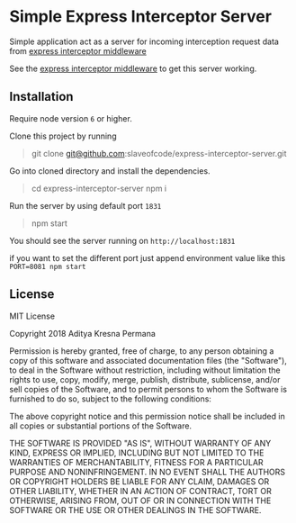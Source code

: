 # Simple Express Interceptor Server
Simple application act as a server for incoming interception request data from [express interceptor middleware](https://github.com/slaveofcode/express-interceptor-middleware)

See the [express interceptor middleware](https://github.com/slaveofcode/express-interceptor-middleware) to get this server working.

## Installation

Require node version `6` or higher.

Clone this project by running

> git clone git@github.com:slaveofcode/express-interceptor-server.git

Go into cloned directory and install the dependencies.

> cd express-interceptor-server
> npm i

Run the server by using default port `1831`

> npm start

You should see the server running on `http://localhost:1831`

if you want to set the different port just append environment value like this `PORT=8081 npm start`


## License

MIT License

Copyright 2018 Aditya Kresna Permana

Permission is hereby granted, free of charge, to any person obtaining a copy of this software and associated documentation files (the "Software"), to deal in the Software without restriction, including without limitation the rights to use, copy, modify, merge, publish, distribute, sublicense, and/or sell copies of the Software, and to permit persons to whom the Software is furnished to do so, subject to the following conditions:

The above copyright notice and this permission notice shall be included in all copies or substantial portions of the Software.

THE SOFTWARE IS PROVIDED "AS IS", WITHOUT WARRANTY OF ANY KIND, EXPRESS OR IMPLIED, INCLUDING BUT NOT LIMITED TO THE WARRANTIES OF MERCHANTABILITY, FITNESS FOR A PARTICULAR PURPOSE AND NONINFRINGEMENT. IN NO EVENT SHALL THE AUTHORS OR COPYRIGHT HOLDERS BE LIABLE FOR ANY CLAIM, DAMAGES OR OTHER LIABILITY, WHETHER IN AN ACTION OF CONTRACT, TORT OR OTHERWISE, ARISING FROM, OUT OF OR IN CONNECTION WITH THE SOFTWARE OR THE USE OR OTHER DEALINGS IN THE SOFTWARE.
